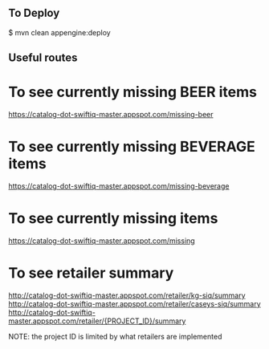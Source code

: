 ## To Deploy

$ mvn clean appengine:deploy

## Useful routes

# To see currently missing BEER items

https://catalog-dot-swiftiq-master.appspot.com/missing-beer

# To see currently missing BEVERAGE items

https://catalog-dot-swiftiq-master.appspot.com/missing-beverage

# To see currently missing items

https://catalog-dot-swiftiq-master.appspot.com/missing

# To see retailer summary

http://catalog-dot-swiftiq-master.appspot.com/retailer/kg-siq/summary
http://catalog-dot-swiftiq-master.appspot.com/retailer/caseys-siq/summary
http://catalog-dot-swiftiq-master.appspot.com/retailer/{PROJECT_ID}/summary

NOTE: the project ID is limited by what retailers are implemented




